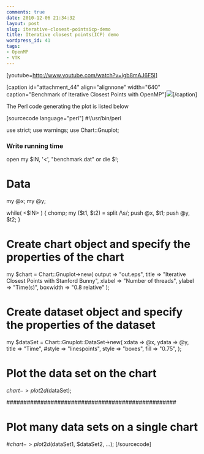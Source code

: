 ```yaml
---
comments: true
date: 2010-12-06 21:34:32
layout: post
slug: iterative-closest-pointsicp-demo
title: Iterative closest points(ICP) demo
wordpress_id: 41
tags:
- OpenMP
- VTK
---
```


[youtube=http://www.youtube.com/watch?v=igb8mAJ6F5I]

[caption id="attachment_44" align="alignnone" width="640" caption="Benchmark of Iterative Closest Points with OpenMP"][![](http://zandyware.files.wordpress.com/2010/12/out.png)](http://zandyware.files.wordpress.com/2010/12/out.png)[/caption]

The Perl code generating the plot is listed below

[sourcecode language="perl"]
#!/usr/bin/perl

use strict;
use warnings;
use Chart::Gnuplot;

### Write running time  
open my $IN, '<', "benchmark.dat" or die $!;

# Data
my @x;
my @y;

while( <$IN> ) {
    chomp;
    my ($t1, $t2) = split /\s/;
    push @x, $t1;
    push @y, $t2;
}

# Create chart object and specify the properties of the chart
my $chart = Chart::Gnuplot->new(
    output => "out.eps",
    title  => "Iterative Closest Points with Stanford Bunny",
    xlabel => "Number of threads",
    ylabel => "Time(s)",
    boxwidth => "0.8 relative"
);

# Create dataset object and specify the properties of the dataset
my $dataSet = Chart::Gnuplot::DataSet->new(
    xdata => \@x,
    ydata => \@y,
    title => "Time",
    #style => "linespoints",
    style => "boxes",
    fill => "0.75",
);
 
# Plot the data set on the chart
$chart->plot2d($dataSet);
 
##################################################
 
# Plot many data sets on a single chart
#$chart->plot2d($dataSet1, $dataSet2, ...); 
[/sourcecode]



